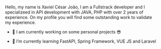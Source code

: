 



Hello, my name is Xaviel César João, I am a Fullstrack developer and I specializeed in API development with JAVA, PHP with over 2 years of experience. On my profile you will find some outstanding work to validate my experience.


- 🔭 I am currently working on some personal projects 😎

- 💬 I’m currently learning FastAPI, Spring Framework, VUE JS and Laravel
  
